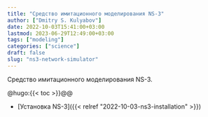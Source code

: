 ```yaml
---
title: "Средство имитационного моделирования NS-3"
author: ["Dmitry S. Kulyabov"]
date: 2022-10-03T15:41:00+03:00
lastmod: 2023-06-29T12:49:00+03:00
tags: ["modeling"]
categories: ["science"]
draft: false
slug: "ns3-network-simulator"
---
```


Средство имитационного моделирования NS-3.

<!--more-->

@hugo:{{&lt; toc &gt;}}@@

-   [Установка NS-3]({{< relref "2022-10-03-ns3-installation" >}})

